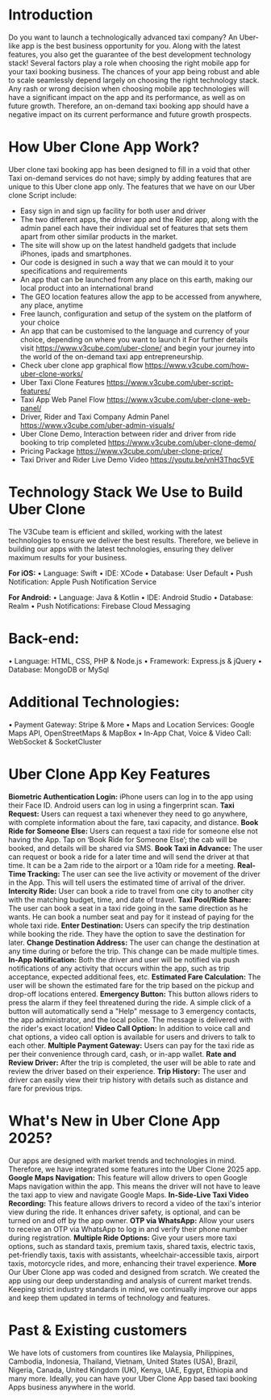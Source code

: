 Introduction
============
Do you want to launch a technologically advanced taxi company? An Uber-like app is the best business opportunity for you. Along with the latest features, you also get the guarantee of the best development technology stack!
Several factors play a role when choosing the right mobile app for your taxi booking business. The chances of your app being robust and able to scale seamlessly depend largely on choosing the right technology stack.
Any rash or wrong decision when choosing mobile app technologies will have a significant impact on the app and its performance, as well as on future growth. Therefore, an on-demand taxi booking app should have a negative impact on its current performance and future growth prospects.

How Uber Clone App Work?
=================
Uber clone taxi booking app has been designed to fill in a void that other Taxi on-demand services do not have; simply by adding features that are unique to this Uber clone app only. The features that we have on our Uber clone Script include:
-  Easy sign in and sign up facility for both user and driver
-  The two different apps, the driver app and the Rider app, along with the admin panel each have their individual set of features that sets them apart from other similar products in the market. 
-  The site will show up on the latest handheld gadgets that include iPhones, ipads and smartphones. 
-  Our code is designed in such a way that we can mould it to your specifications and requirements
-  An app that can be launched from any place on this earth, making our local product into an international brand
-  The GEO location features allow the app to be accessed from anywhere, any place, anytime
-  Free launch, configuration and setup of the system on the platform of your choice
-  An app that can be customised to the language and currency of your choice, depending on where you want to launch it
For further details visit https://www.v3cube.com/uber-clone/ and begin your journey into the world of the on-demand taxi app entrepreneurship.
-  Check uber clone app graphical flow https://www.v3cube.com/how-uber-clone-works/
-  Uber Taxi Clone Features https://www.v3cube.com/uber-script-features/
-  Taxi App Web Panel Flow https://www.v3cube.com/uber-clone-web-panel/
-  Driver, Rider and Taxi Company Admin Panel https://www.v3cube.com/uber-admin-visuals/
-  Uber Clone Demo, Interaction between rider and driver from ride booking to trip completed https://www.v3cube.com/uber-clone-demo/
-  Pricing Package https://www.v3cube.com/uber-clone-price/
-  Taxi Driver and Rider Live Demo Video https://youtu.be/vnH3Thqc5VE

Technology Stack We Use to Build Uber Clone
===========================================
The V3Cube team is efficient and skilled, working with the latest technologies to ensure we deliver the best results. Therefore, we believe in building our apps with the latest technologies, ensuring they deliver maximum results for your business.

**For iOS:**
•	Language: Swift
•	IDE: XCode
•	Database: User Default
•	Push Notification: Apple Push Notification Service

**For Android:**
•	Language: Java & Kotlin
•	IDE: Android Studio
•	Database: Realm
•	Push Notifications: Firebase Cloud Messaging 

Back-end:
=========
•	Language: HTML, CSS, PHP & Node.js 
•	Framework: Express.js & jQuery
•	Database: MongoDB or MySql

Additional Technologies:
========================
•	Payment Gateway: Stripe & More 
•	Maps and Location Services: Google Maps API, OpenStreetMaps & MapBox
•	In-App Chat, Voice & Video Call: WebSocket & SocketCluster

Uber Clone App Key Features
============================
**Biometric Authentication Login:** iPhone users can log in to the app using their Face ID. Android users can log in using a fingerprint scan.
**Taxi Request:** Users can request a taxi whenever they need to go anywhere, with complete information about the fare, taxi capacity, and distance.
**Book Ride for Someone Else:** Users can request a taxi ride for someone else not having the App. Tap on ‘Book Ride for Someone Else’; the cab will be booked, and details will be shared via SMS.
**Book Taxi in Advance:** The user can request or book a ride for a later time and will send the driver at that time. It can be a 2am ride to the airport or a 10am ride for a meeting.
**Real-Time Tracking:** The user can see the live activity or movement of the driver in the App. This will tell users the estimated time of arrival of the driver.
**Intercity Ride:** User can book a ride to travel from one city to another city with the matching budget, time, and date of travel.
**Taxi Pool/Ride Share:** The user can book a seat in a taxi ride going in the same direction as he wants. He can book a number seat and pay for it instead of paying for the whole taxi ride.
**Enter Destination:** Users can specify the trip destination while booking the ride. They have the option to save the destination for later.
**Change Destination Address:** The user can change the destination at any time during or before the trip. This change can be made multiple times.
**In-App Notification:** Both the driver and user will be notified via push notifications of any activity that occurs within the app, such as trip acceptance, expected additional fees, etc.
**Estimated Fare Calculation:** The user will be shown the estimated fare for the trip based on the pickup and drop-off locations entered.
**Emergency Button:** This button allows riders to press the alarm if they feel threatened during the ride. A simple click of a button will automatically send a "Help" message to 3 emergency contacts, the app administrator, and the local police. The message is delivered with the rider's exact location!
**Video Call Option:** In addition to voice call and chat options, a video call option is available for users and drivers to talk to each other.
**Multiple Payment Gateway:** Users can pay for the taxi ride as per their convenience through card, cash, or in-app wallet.
**Rate and Review Driver:** After the trip is completed, the user will be able to rate and review the driver based on their experience.
**Trip History:** The user and driver can easily view their trip history with details such as distance and fare for previous trips.

What's New in Uber Clone App 2025?
===================================
Our apps are designed with market trends and technologies in mind. Therefore, we have integrated some features into the Uber Clone 2025 app.
**Google Maps Navigation:** This feature will allow drivers to open Google Maps navigation within the app. This means the driver will not have to leave the taxi app to view and navigate Google Maps.
**In-Side-Live Taxi Video Recording:** This feature allows drivers to record a video of the taxi's interior view during the ride. It enhances driver safety, is optional, and can be turned on and off by the app owner.
**OTP via WhatsApp:** Allow your users to receive an OTP via WhatsApp to log in and verify their phone number during registration.
**Multiple Ride Options:** Give your users more taxi options, such as standard taxis, premium taxis, shared taxis, electric taxis, pet-friendly taxis, taxis with assistants, wheelchair-accessible taxis, airport taxis, motorcycle rides, and more, enhancing their travel experience.
**More**
Our Uber Clone app was coded and designed from scratch. We created the app using our deep understanding and analysis of current market trends. Keeping strict industry standards in mind, we continually improve our apps and keep them updated in terms of technology and features.

Past & Existing customers
=========================
We have lots of customers from countires like Malaysia, Philippines, Cambodia, Indonesia, Thailand, Vietnam, United States (USA), Brazil, Nigeria, Canada, United Kingdom (UK), Kenya, UAE, Egypt, Ethiopia and many more. Ideally, you can have your Uber Clone App based taxi booking Apps business anywhere in the world.
